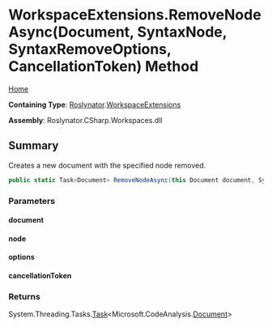 # WorkspaceExtensions\.RemoveNodeAsync\(Document, SyntaxNode, SyntaxRemoveOptions, CancellationToken\) Method <a name="_Top"></a>

[Home](../../../README.md)

**Containing Type**: [Roslynator](../../README.md#_Top)\.[WorkspaceExtensions](../README.md#_Top)

**Assembly**: Roslynator\.CSharp\.Workspaces\.dll

## Summary

Creates a new document with the specified node removed\.

```csharp
public static Task<Document> RemoveNodeAsync(this Document document, SyntaxNode node, SyntaxRemoveOptions options, CancellationToken cancellationToken = default(CancellationToken))
```

### Parameters

#### document

#### node

#### options

#### cancellationToken

### Returns

System\.Threading\.Tasks\.[Task](https://docs.microsoft.com/en-us/dotnet/api/system.threading.tasks.task-1)\<Microsoft\.CodeAnalysis\.[Document](https://docs.microsoft.com/en-us/dotnet/api/microsoft.codeanalysis.document)>

